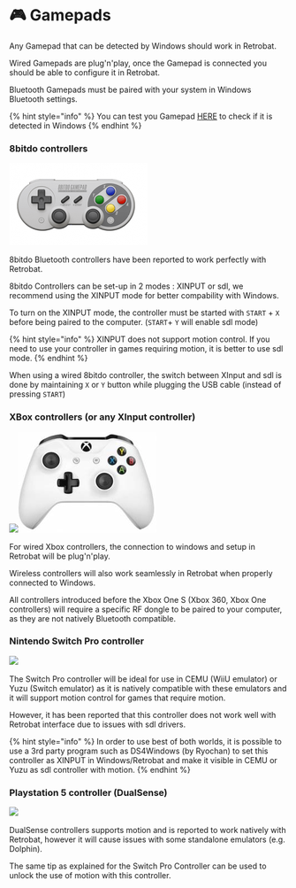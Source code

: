 # 🎮 Gamepads

Any Gamepad that can be detected by Windows should work in Retrobat.

Wired Gamepads are plug'n'play, once the Gamepad is connected you should be able to configure it in Retrobat.

Bluetooth Gamepads must be paired with your system in Windows Bluetooth settings.

{% hint style="info" %}
You can test you Gamepad [HERE](https://gamepad-tester.com/) to check if it is detected in Windows
{% endhint %}

### 8bitdo controllers <a href="#bitdo_controllers" id="bitdo_controllers"></a>

![](<../../.gitbook/assets/image (5) (2) (1).png>)

8bitdo Bluetooth controllers have been reported to work perfectly with Retrobat.

8bitdo Controllers can be set-up in 2 modes : XINPUT or sdl, we recommend using the XINPUT mode for better compability with Windows.

To turn on the XINPUT mode, the controller must be started with `START` + `X` before being paired to the computer. (`START`+ `Y` will enable sdl mode)

{% hint style="info" %}
XINPUT does not support motion control. If you need to use your controller in games requiring motion, it is better to use sdl mode.
{% endhint %}

When using a wired 8bitdo controller, the switch between XInput and sdl is done by maintaining `X` or `Y` button while plugging the USB cable (instead of pressing `START`)

### XBox controllers (or any XInput controller)

![](<../../.gitbook/assets/image (4) (3).png>)![](<../../.gitbook/assets/image (4) (4).png>)

For wired Xbox controllers, the connection to windows and setup in Retrobat will be plug'n'play.

Wireless controllers will also work seamlessly in Retrobat when properly connected to Windows.

All controllers introduced before the Xbox One S (Xbox 360, Xbox One controllers) will require a specific RF dongle to be paired to your computer, as they are not natively Bluetooth compatible.

### Nintendo Switch Pro controller

![](<../../.gitbook/assets/image (2) (2).png>)

The Switch Pro controller will be ideal for use in CEMU (WiiU emulator) or Yuzu (Switch emulator) as it is natively compatible with these emulators and it will support motion control for games that require motion.

However, it has been reported that this controller does not work well with Retrobat interface due to issues with sdl drivers.

{% hint style="info" %}
In order to use best of both worlds, it is possible to use a 3rd party program such as DS4Windows (by Ryochan) to set this controller as XINPUT in Windows/Retrobat and make it visible in CEMU or Yuzu as sdl controller with motion.
{% endhint %}

### Playstation 5 controller (DualSense)

![](<../../.gitbook/assets/image (1) (3).png>)

DualSense controllers supports motion and is reported to work natively with Retrobat, however it will cause issues with some standalone emulators (e.g. Dolphin).

The same tip as explained for the Switch Pro Controller can be used to unlock the use of motion with this controller.
